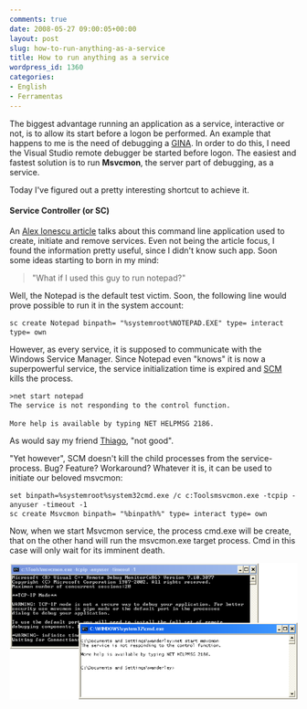```yaml
---
comments: true
date: 2008-05-27 09:00:05+00:00
layout: post
slug: how-to-run-anything-as-a-service
title: How to run anything as a service
wordpress_id: 1360
categories:
- English
- Ferramentas
---
```


The biggest advantage running an application as a service, interactive or not, is to allow its start before a logon be performed. An example that happens to me is the need of debugging a [GINA](http://www.caloni.com.br/gina-x-credential-provider). In order to do this, I need the Visual Studio remote debugger be started before logon. The easiest and fastest solution is to run **Msvcmon**, the server part of debugging, as a service.

Today I've figured out a pretty interesting shortcut to achieve it.




#### Service Controller (or SC)


An [Alex Ionescu article](http://www.alex-ionescu.com/?p=59) talks about this command line application used to create, initiate and remove services. Even not being the article focus, I found the information pretty useful, since I didn't know such app. Soon some ideas starting to born in my mind:


<blockquote>"What if I used this guy to run notepad?"</blockquote>


Well, the Notepad is the default test victim. Soon, the following line would prove possible to run it in the system account:

    
    sc create Notepad binpath= "%systemroot%NOTEPAD.EXE" type= interact type= own


However, as every service, it is supposed to communicate with the Windows Service Manager. Since Notepad even "knows" it is now a superpowerful service, the service initialization time is expired and [SCM](http://msdn2.microsoft.com/en-us/library/ms685150.aspx) kills the process.

    
    >net start notepad
    The service is not responding to the control function.
    
    More help is available by typing NET HELPMSG 2186.


As would say my friend [Thiago](http://codebehind.wordpress.com/), "not good".

"Yet however", SCM doesn't kill the child processes from the service-process. Bug? Feature? Workaround? Whatever it is, it can be used to initiate our beloved msvcmon:

    
    set binpath=%systemroot%system32cmd.exe /c c:Toolsmsvcmon.exe -tcpip -anyuser -timeout -1
    sc create Msvcmon binpath= "%binpath%" type= interact type= own


Now, when we start Msvcmon service, the process cmd.exe will be create, that on the other hand will run the msvcmon.exe target process. Cmd in this case will only wait for its imminent death.

[![MsvcMon Service](/images/msvcmon-service.png)](/images/msvcmon-service.png)

